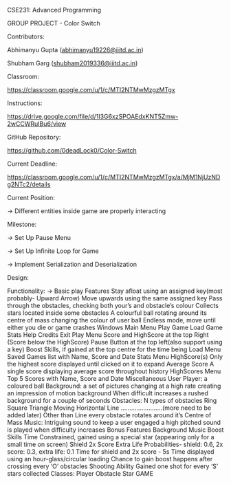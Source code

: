 CSE231: Advanced Programming

GROUP PROJECT - Color Switch

Contributors:

Abhimanyu Gupta (abhimanyu19226@iiitd.ac.in)

Shubham Garg (shubham2019336@iiitd.ac.in)

Classroom:

https://classroom.google.com/u/1/c/MTI2NTMwMzgzMTgx

Instructions:

https://drive.google.com/file/d/1I3G6xzSPOAEdxKNT5Zmw-2wCCWRuIBu6/view

GitHub Repository:

https://github.com/0deadLock0/Color-Switch

Current Deadline:

https://classroom.google.com/u/1/c/MTI2NTMwMzgzMTgx/a/MjM1NjUzNDg2NTc2/details

Current Position:

-> Different entities inside game are properly interacting

Milestone:

-> Set Up Pause Menu

-> Set Up Infinite Loop for Game

-> Implement Serialization and Deserialization


Design:

Functionality:
-> Basic play Features
Stay afloat using an assigned key(most probably- Upward Arrow)
Move upwards using the same assigned key
Pass through the obstacles, checking both your’s and obstacle’s colour
Collects stars located inside some obstacles
A colourful ball rotating around its centre of mass changing the colour of user ball
Endless mode, move until either you die or game crashes
Windows
Main Menu
Play Game
Load Game
Stats
Help
Credits
Exit
Play Menu
Score and HighScore at the top Right (Score below the HighScore)
Pause Button at the top left(also support using a key)
Boost Skills, if gained at the top centre for the time being 
Load Menu
Saved Games list with Name, Score and Date
Stats Menu
HighScore(s)
Only the highest score displayed until clicked on it to expand
Average Score
A single score displaying average score throughout history
HighScores Menu
Top 5 Scores with Name, Score and Date
Miscellaneous
User Player: a coloured ball
Background: a set of pictures changing at a high rate creating an impression of motion background
When difficult increases a rushed background for a couple of seconds
Obstacles:
N types of obstacles
Ring
Square
Triangle
Moving Horizontal Line
……………………(more need to be added later)
Other than Line every obstacle rotates around it’s Centre of Mass
Music:
Intriguing sound to keep a user engaged
a high pitched sound is played when difficulty increases
Bonus Features
Background Music
Boost Skills
Time Constrained, gained using a special star (appearing only for a small time on screen)
Shield
2x Score
Extra Life
Probabilities- shield: 0.6, 2x score: 0.3, extra life: 0.1
Time for shield and 2x score - 5s
Time displayed using an hour-glass/circular loading 
Chance to gain boost happens after crossing every ‘O’ obstacles
Shooting Ability
Gained one shot for every ‘S’ stars collected
Classes:
Player
Obstacle
Star
GAME

